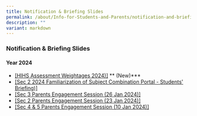 ```yaml
---
title: Notification & Briefing Slides
permalink: /about/Info-for-Students-and-Parents/notification-and-briefing-slides/
description: ""
variant: markdown
---
```

### **Notification & Briefing Slides**

#### **Year 2024**

* [[HIHS Assessment Weightages 2024)]](https://drive.google.com/file/d/1FhYaXivFyOoP-9XHNkc-FzVtXEgLlwFd/view?usp=drive_link) **
(New)**\*
* [[Sec 2 2024 Familiarization of Subject Combination Portal - Students' Briefing)]](https://drive.google.com/file/d/1cQKR6ys1tIHaEjppgTKc5KB00emOKMVs/view?usp=sharing) 
* [[Sec 3 Parents Engagement Session (26 Jan 2024)]](https://drive.google.com/file/d/1R9cIp96TgYrhq7FmC7cdrUSBYwQuCyqY/view?usp=drive_link) 
* [[Sec 2 Parents Engagement Session (23 Jan 2024)]](https://drive.google.com/file/d/1spRRN5DmPiccmze_eFHd_zrWBYg2OwYd/view?usp=drive_link) 
* [[Sec 4 & 5 Parents Engagement Session (10 Jan 2024)]](https://drive.google.com/file/d/1D0SP_ew59Yubw_N4c-eJWf36iqzziRF-/view?usp=drive_link)
